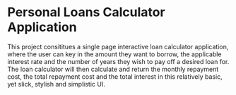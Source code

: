 # Personal Loans Calculator Application



This project consititues a single page interactive loan calculator application, where the user can key in the amount they want to borrow, the applicable interest rate and the number of years they wish to pay off a desired loan for. The loan calculator will then calculate and return the monthly repayment cost, the total repayment cost and the total interest in this relatively basic, yet slick, stylish and simplistic UI.
